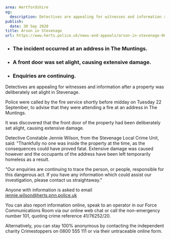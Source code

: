 ```yaml
area: Hertfordshire
og:
  description: Detectives are appealing for witnesses and information after a property was deliberately set alight in Stevenage.
publish:
  date: 30 Sep 2020
title: Arson in Stevenage
url: https://www.herts.police.uk/news-and-appeals/arson-in-stevenage-0693
```

* ### The incident occurred at an address in The Muntings.

 * ### A front door was set alight, causing extensive damage.

 * ### Enquiries are continuing.

Detectives are appealing for witnesses and information after a property was deliberately set alight in Stevenage.

Police were called by the fire service shortly before midday on Tuesday 22 September, to advise that they were attending a fire at an address in The Muntings.

It was discovered that the front door of the property had been deliberately set alight, causing extensive damage.

Detective Constable Jennie Wilson, from the Stevenage Local Crime Unit, said: "Thankfully no one was inside the property at the time, as the consequences could have proved fatal. Extensive damage was caused however and the occupants of the address have been left temporarily homeless as a result.

"Our enquiries are continuing to trace the person, or people, responsible for this dangerous act. If you have any information which could assist our investigation, please contact us straightaway."

Anyone with information is asked to email jennie.wilson@herts.pnn.police.uk

You can also report information online, speak to an operator in our Force Communications Room via our online web chat or call the non-emergency number 101, quoting crime reference 41/76252/20.

Alternatively, you can stay 100% anonymous by contacting the independent charity Crimestoppers on 0800 555 111 or via their untraceable online form.
